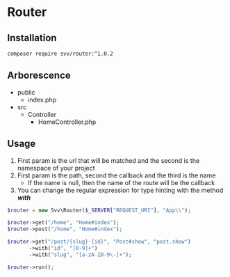 # Router

## Installation
```bash
composer require svv/router:^1.0.2
```

## Arborescence

- public
  - index.php
- src
  - Controller
    - HomeController.php
    
## Usage

1. First param is the url that will be matched and the second is the namespace of your project
2. First param is the path, second the callback and the third is the name
   - If the name is null, then the name of the route will be the callback
3. You can change the regular expression for type hinting with the method ***with***
```php
$router = new Svv\Router($_SERVER["REQUEST_URI"], "App\\");

$router->get("/home", "Home#index");
$router->post("/home", "Home#index");

$router->get("/post/{slug}-{id}", "Post#show", "post.show")
       ->with("id", "[0-9]+")
       ->with("slug", "[a-zA-Z0-9\-]+");

$router->run();
```

